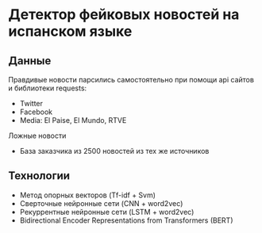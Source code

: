# Детектор фейковых новостей на испанском языке

## Данные 

Правдивые новости парсились самостоятельно при помощи api сайтов и библиотеки requests: 
* Twitter 
* Facebook 
* Media: El Paise, El Mundo, RTVE

Ложные новости 
* База заказчика из 2500 новостей из тех же источников

## Технологии

* Метод опорных векторов (Tf-idf + Svm)
* Сверточные нейронные сети (CNN + word2vec)
* Рекуррентные нейронные сети (LSTM + word2vec)
* Bidirectional Encoder Representations from Transformers (BERT) 

